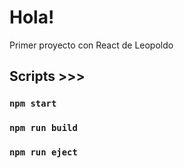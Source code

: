 # Hola!

Primer proyecto con React de Leopoldo

## Scripts >>>


### `npm start`


### `npm run build`


### `npm run eject`

